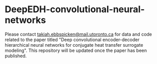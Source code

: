 # DeepEDH-convolutional-neural-networks
Please contact takiah.ebbspicken@mail.utoronto.ca for data and code related to the paper titled "Deep convolutional encoder-decoder hierarchical neural networks for conjugate heat transfer surrogate modeling". This repository will be updated once the paper has been published. 

